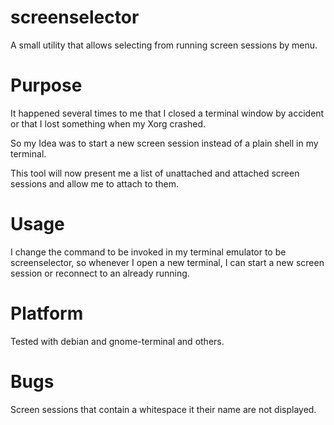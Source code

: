 # screenselector

A small utility that allows selecting from running screen sessions by menu.

# Purpose

It happened several times to me that I closed a terminal window by accident or that
I lost something when my Xorg crashed.

So my Idea was to start a new screen session instead of a plain shell in my terminal.

This tool will now present me a list of unattached and attached screen sessions
and allow me to attach to them.

# Usage

I change the command to be invoked in my terminal emulator to be screenselector,
so whenever I open a new terminal, I can start a new screen session or reconnect
to an already running.

# Platform

Tested with debian and gnome-terminal and others.

# Bugs

Screen sessions that contain a whitespace it their name are not displayed.
